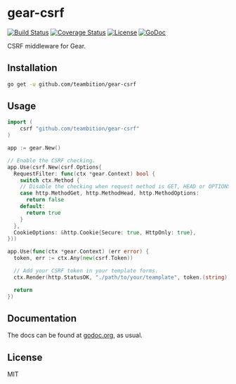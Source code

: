 # gear-csrf
[![Build Status](https://travis-ci.org/teambition/gear-csrf.svg?branch=master)](https://travis-ci.org/teambition/gear-csrf)
[![Coverage Status](https://coveralls.io/repos/github/teambition/gear-csrf/badge.svg?branch=master)](https://coveralls.io/github/teambition/gear-csrf?branch=master)
[![License](http://img.shields.io/badge/license-mit-blue.svg?style=flat-square)](https://raw.githubusercontent.com/teambition/gear-auth/master/LICENSE)
[![GoDoc](http://img.shields.io/badge/go-documentation-blue.svg?style=flat-square)](http://godoc.org/github.com/teambition/gear-csrf)

CSRF middleware for Gear.

## Installation

```sh
go get -u github.com/teambition/gear-csrf
```

## Usage

```go
import (
	csrf "github.com/teambition/gear-csrf"
)
```

```go
app := gear.New()

// Enable the CSRF checking.
app.Use(csrf.New(csrf.Options{
  RequestFilter: func(ctx *gear.Context) bool {
    switch ctx.Method {
    // Disable the checking when request method is GET, HEAD or OPTIONS.
    case http.MethodGet, http.MethodHead, http.MethodOptions:
      return false
    default:
      return true
    }
  },
  CookieOptions: &http.Cookie{Secure: true, HttpOnly: true},
}))

app.Use(func(ctx *gear.Context) (err error) {
  token, err := ctx.Any(new(csrf.Token))

  // Add your CSRF token in your template forms.
  ctx.Render(http.StatusOK, "./path/to/your/teamplate", token.(string))

  return
})
```

## Documentation

The docs can be found at [godoc.org](https://godoc.org/github.com/teambition/gear-csrf), as usual.

## License

MIT
